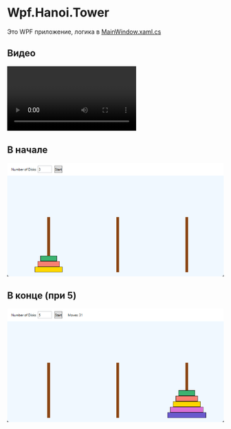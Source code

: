 ﻿# Wpf.Hanoi.Tower

Это WPF приложение, логика в [MainWindow.xaml.cs](MainWindow.xaml.cs)

## Видео

![Video](static/3.mp4)

## В начале

![Initial](static/1.png)

## В конце (при 5)

![Done](static/2.png)
